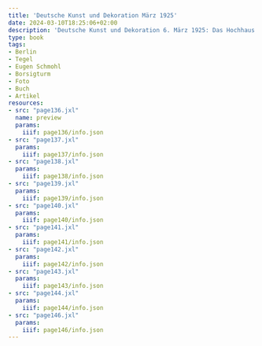 ```yaml
---
title: 'Deutsche Kunst und Dekoration März 1925'
date: 2024-03-10T18:25:06+02:00
description: 'Deutsche Kunst und Dekoration 6. März 1925: Das Hochhaus der Borsigwerke in Tegel'
type: book
tags:
- Berlin
- Tegel
- Eugen Schmohl
- Borsigturm
- Foto
- Buch
- Artikel
resources:
- src: "page136.jxl"
  name: preview
  params:
    iiif: page136/info.json
- src: "page137.jxl"
  params:
    iiif: page137/info.json
- src: "page138.jxl"
  params:
    iiif: page138/info.json
- src: "page139.jxl"
  params:
    iiif: page139/info.json
- src: "page140.jxl"
  params:
    iiif: page140/info.json
- src: "page141.jxl"
  params:
    iiif: page141/info.json
- src: "page142.jxl"
  params:
    iiif: page142/info.json
- src: "page143.jxl"
  params:
    iiif: page143/info.json
- src: "page144.jxl"
  params:
    iiif: page144/info.json
- src: "page146.jxl"
  params:
    iiif: page146/info.json
---
```

